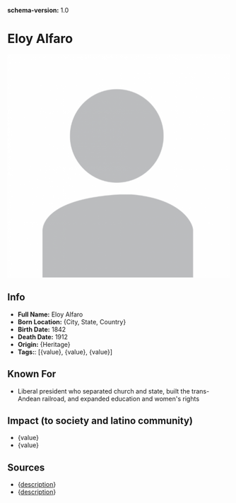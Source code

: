 **schema-version:** 1.0
# Eloy Alfaro

![image description](images/person-image-template.png)

## Info
- **Full Name:** Eloy Alfaro
- **Born Location:** {City, State, Country}
- **Birth Date:** 1842
- **Death Date:** 1912
- **Origin:** {Heritage}  
- **Tags:**: [{value}, {value}, {value}]

## Known For
- Liberal president who separated church and state, built the trans-Andean railroad, and expanded education and women's rights

## Impact (to society and latino community)
- {value}
- {value}

## Sources
- {[description](link)}
- {[description](link)}